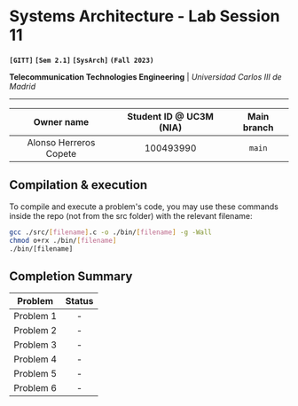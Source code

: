 # **Systems Architecture - Lab Session 11**
**`[GITT]` `[Sem 2.1]` `[SysArch]` `(Fall 2023)`**

**Telecommunication Technologies Engineering** | _Universidad Carlos III de Madrid_

---

| Owner name | Student ID @ UC3M (NIA) | Main branch |
| :---: | :---: | :---: |
| Alonso Herreros Copete | 100493990 | `main` |

## Compilation & execution
To compile and execute a problem's code, you may use these commands inside the repo (not from the src folder) with the relevant filename:
```bash
gcc ./src/[filename].c -o ./bin/[filename] -g -Wall
chmod o+rx ./bin/[filename]
./bin/[filename]
```

## Completion Summary

| Problem | Status |
| --- | :---: |
| Problem 1 | - |
| Problem 2 | - |
| Problem 3 | - |
| Problem 4 | - |
| Problem 5 | - |
| Problem 6 | - |
